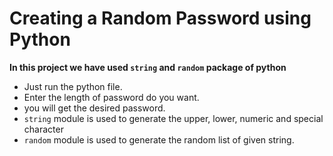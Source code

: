 # Creating a Random Password using Python

__In this project we have used `string` and `random` package of python__

* Just run the python file.
* Enter the length of password do you want.
* you will get the desired password.
* `string` module is used to generate the upper, lower, numeric and special character
* `random` module is used to generate the random list of given string.